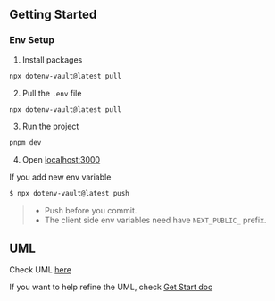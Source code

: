 ## Getting Started

### Env Setup

1. Install packages

```bash
npx dotenv-vault@latest pull
```

2. Pull the `.env` file

```bash
npx dotenv-vault@latest pull
```

3. Run the project

```bash
pnpm dev
```

4. Open [localhost:3000](http://localhost:3000/)

If you add new env variable

```bash
$ npx dotenv-vault@latest push
```

> - Push before you commit.
> - The client side env variables need have `NEXT_PUBLIC_` prefix.


## UML

Check UML [here](https://github.com/INEEDAMONITOR/Role-Rally/blob/UML/UML_Diagram/README.md)

If you want to help refine the UML, check [Get Start doc](https://github.com/INEEDAMONITOR/Role-Rally/blob/UML/UML_Diagram/Get-Start-UML-on-GitHub.md)
